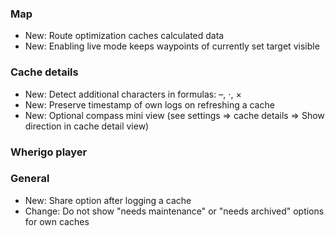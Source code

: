 
### Map
- New: Route optimization caches calculated data
- New: Enabling live mode keeps waypoints of currently set target visible

### Cache details
- New: Detect additional characters in formulas: –, ⋅, ×
- New: Preserve timestamp of own logs on refreshing a cache
- New: Optional compass mini view (see settings => cache details => Show direction in cache detail view)

### Wherigo player

### General
- New: Share option after logging a cache
- Change: Do not show "needs maintenance" or "needs archived" options for own caches

